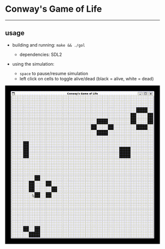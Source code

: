 # Conway's Game of Life
---
## usage
- building and running: `make && ./gol`<br>
	- dependencies: SDL2

- using the simulation:
	- `space` to pause/resume simulation
	- left click on cells to toggle alive/dead (black = alive, white = dead)
<img src="./imgs/2021-11-15 18-17-23_Trim.gif">
